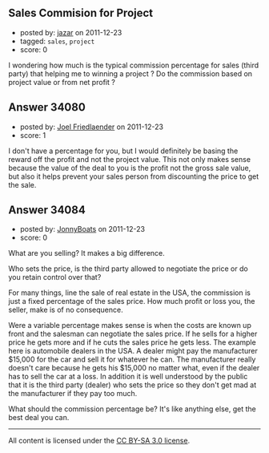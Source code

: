 ## Sales Commision for Project

- posted by: [jazar](https://stackexchange.com/users/-1/6750-jazar) on 2011-12-23
- tagged: `sales`, `project`
- score: 0

I wondering how much is the typical commission percentage for sales (third party) that helping me to winning a project ? Do the commission based on project value or from net profit ?


## Answer 34080

- posted by: [Joel Friedlaender](https://stackexchange.com/users/-1/5543-joel-friedlaender) on 2011-12-23
- score: 1

I don't have a percentage for you, but I would definitely be basing the reward off the profit and not the project value.  This not only makes sense because the value of the deal to you is the profit not the gross sale value, but also it helps prevent your sales person from discounting the price to get the sale.


## Answer 34084

- posted by: [JonnyBoats](https://stackexchange.com/users/-1/3100-jonnyboats) on 2011-12-23
- score: 0

What are you selling? It makes a big difference.

Who sets the price, is the third party allowed to negotiate the price or do you retain control over that?

For many things, line the sale of real estate in the USA, the commission is just a fixed percentage of the sales price. How much profit or loss you, the seller, make is of no consequence.

Were a variable percentage makes sense is when the costs are known up front and the salesman can negotiate the sales price. If he sells for a higher price he gets more and if he cuts the sales price he gets less. The example here is automobile dealers in the USA. A dealer might pay the manufacturer $15,000 for the car and sell it for whatever he can. The manufacturer really doesn't care because he gets his $15,000 no matter what, even if the dealer has to sell the car at a loss. In addition it is well understood by the public that it is the third party (dealer) who sets the price so they don't get mad at the manufacturer if they pay too much.

What should the commission percentage be? It's like anything else, get the best deal you can.



---

All content is licensed under the [CC BY-SA 3.0 license](https://creativecommons.org/licenses/by-sa/3.0/).
